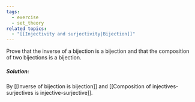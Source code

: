 ```yaml
---
tags:
  - exercise
  - set_theory
related topics:
  - "[[Injectivity and surjectivity|Bijection]]"
---
```

Prove that the inverse of a bijection is a bijection and that the composition of two bijections is a bijection.
##### Solution:
By [[Inverse of bijection is bijection]] and [[Composition of injectives-surjectives is injective-surjective]].